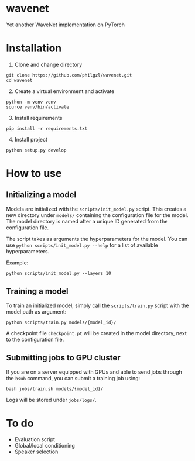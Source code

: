 # wavenet
Yet another WaveNet implementation on PyTorch

# Installation

1. Clone and change directory
```
git clone https://github.com/philgzl/wavenet.git
cd wavenet
```

2. Create a virtual environment and activate
```
python -m venv venv
source venv/bin/activate
```

3. Install requirements
```
pip install -r requirements.txt
```

4. Install project
```
python setup.py develop
```

# How to use

## Initializing a model

Models are initialized with the `scripts/init_model.py` script.
This creates a new directory under `models/` containing the configuration file for the model.
The model directory is named after a unique ID generated from the configuration file.

The script takes as arguments the hyperparameters for the model.
You can use `python scripts/init_model.py --help` for a list of available hyperparameters.

Example:
```
python scripts/init_model.py --layers 10
```

## Training a model

To train an initialized model, simply call the `scripts/train.py` script with the model path as argument:
```
python scripts/train.py models/{model_id}/
```
A checkpoint file `checkpoint.pt` will be created in the model directory, next to the configuration file.

## Submitting jobs to GPU cluster

If you are on a server equipped with GPUs and able to send jobs through the `bsub` command, you can submit a training job using:
```
bash jobs/train.sh models/{model_id}/
```
Logs will be stored under `jobs/logs/`.

# To do
* Evaluation script
* Global/local conditioning
* Speaker selection
